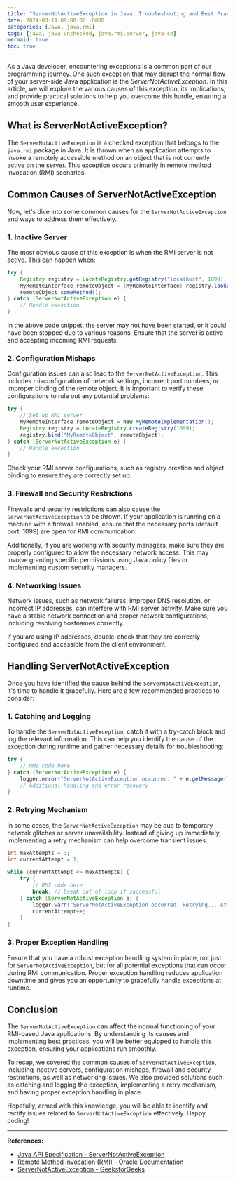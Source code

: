 ```yaml
---
title: "ServerNotActiveException in Java: Troubleshooting and Best Practices"
date: 2024-03-11 09:00:00 -0000
categories: [Java, java.rmi]
tags: [java, java-unchecked, java.rmi.server, java-se]
mermaid: true
toc: true
---
```



As a Java developer, encountering exceptions is a common part of our programming journey. One such exception that may disrupt the normal flow of your server-side Java application is the *ServerNotActiveException*. In this article, we will explore the various causes of this exception, its implications, and provide practical solutions to help you overcome this hurdle, ensuring a smooth user experience.

## What is ServerNotActiveException?

The `ServerNotActiveException` is a checked exception that belongs to the `java.rmi` package in Java. It is thrown when an application attempts to invoke a remotely accessible method on an object that is not currently active on the server. This exception occurs primarily in remote method invocation (RMI) scenarios.

## Common Causes of ServerNotActiveException

Now, let's dive into some common causes for the `ServerNotActiveException` and ways to address them effectively.

### 1. Inactive Server

The most obvious cause of this exception is when the RMI server is not active. This can happen when:

```java
try {
    Registry registry = LocateRegistry.getRegistry("localhost", 1099);
    MyRemoteInterface remoteObject = (MyRemoteInterface) registry.lookup("MyRemoteObject");
    remoteObject.someMethod();
} catch (ServerNotActiveException e) {
    // Handle exception
}
```
    
In the above code snippet, the server may not have been started, or it could have been stopped due to various reasons. Ensure that the server is active and accepting incoming RMI requests.

### 2. Configuration Mishaps

Configuration issues can also lead to the `ServerNotActiveException`. This includes misconfiguration of network settings, incorrect port numbers, or improper binding of the remote object. It is important to verify these configurations to rule out any potential problems:

```java
try {
    // Set up RMI server
    MyRemoteInterface remoteObject = new MyRemoteImplementation();
    Registry registry = LocateRegistry.createRegistry(1099);
    registry.bind("MyRemoteObject", remoteObject);
} catch (ServerNotActiveException e) {
    // Handle exception
}
```

Check your RMI server configurations, such as registry creation and object binding to ensure they are correctly set up.

### 3. Firewall and Security Restrictions

Firewalls and security restrictions can also cause the `ServerNotActiveException` to be thrown. If your application is running on a machine with a firewall enabled, ensure that the necessary ports (default port: 1099) are open for RMI communication.

Additionally, if you are working with security managers, make sure they are properly configured to allow the necessary network access. This may involve granting specific permissions using Java policy files or implementing custom security managers.

### 4. Networking Issues

Network issues, such as network failures, improper DNS resolution, or incorrect IP addresses, can interfere with RMI server activity. Make sure you have a stable network connection and proper network configurations, including resolving hostnames correctly.

If you are using IP addresses, double-check that they are correctly configured and accessible from the client environment.

## Handling ServerNotActiveException

Once you have identified the cause behind the `ServerNotActiveException`, it's time to handle it gracefully. Here are a few recommended practices to consider:

### 1. Catching and Logging

To handle the `ServerNotActiveException`, catch it with a try-catch block and log the relevant information. This can help you identify the cause of the exception during runtime and gather necessary details for troubleshooting:

```java
try {
    // RMI code here
} catch (ServerNotActiveException e) {
    logger.error("ServerNotActiveException occurred: " + e.getMessage());
    // Additional handling and error recovery
}
```

### 2. Retrying Mechanism

In some cases, the `ServerNotActiveException` may be due to temporary network glitches or server unavailability. Instead of giving up immediately, implementing a retry mechanism can help overcome transient issues:

```java
int maxAttempts = 3;
int currentAttempt = 1;

while (currentAttempt <= maxAttempts) {
    try {
        // RMI code here
        break; // Break out of loop if successful
    } catch (ServerNotActiveException e) {
        logger.warn("ServerNotActiveException occurred. Retrying... Attempt: " + currentAttempt);
        currentAttempt++;
    }
}
```

### 3. Proper Exception Handling

Ensure that you have a robust exception handling system in place, not just for `ServerNotActiveException`, but for all potential exceptions that can occur during RMI communication. Proper exception handling reduces application downtime and gives you an opportunity to gracefully handle exceptions at runtime.

## Conclusion

The `ServerNotActiveException` can affect the normal functioning of your RMI-based Java applications. By understanding its causes and implementing best practices, you will be better equipped to handle this exception, ensuring your applications run smoothly.

To recap, we covered the common causes of `ServerNotActiveException`, including inactive servers, configuration mishaps, firewall and security restrictions, as well as networking issues. We also provided solutions such as catching and logging the exception, implementing a retry mechanism, and having proper exception handling in place.

Hopefully, armed with this knowledge, you will be able to identify and rectify issues related to `ServerNotActiveException` effectively. Happy coding!

---

**References:**
- [Java API Specification - ServerNotActiveException](https://docs.oracle.com/en/java/javase/11/docs/api/java.rmi/java/rmi/ServerNotActiveException.html)
- [Remote Method Invocation (RMI) - Oracle Documentation](https://docs.oracle.com/javase/7/docs/technotes/guides/rmi/index.html)
- [ServerNotActiveException - GeeksforGeeks](https://www.geeksforgeeks.org/java-rmi-servernotactiveexception/)
